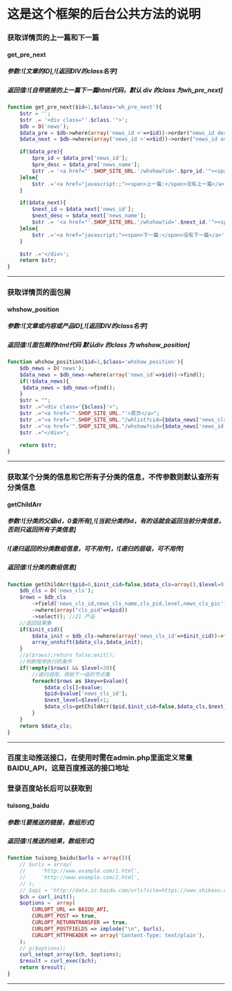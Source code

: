 # 这是这个框架的后台公共方法的说明

### 获取详情页的上一篇和下一篇
#### get_pre_next
##### 参数:![文章的ID],![返回DIV的class名字]
##### 返回值:![自带链接的上一篇下一篇html代码，默认 div 的class 为wh_pre_next]
```php
function get_pre_next($id=1,$class='wh_pre_next'){
    $str = '';
    $str .= '<div class="'.$class.'">';
    $db = D('news');
    $data_pre = $db->where(array('news_id <'=>$id))->order("news_id desc")->find();
    $data_next = $db->where(array('news_id >'=>$id))->order("news_id asc")->find();

    if($data_pre){
        $pre_id = $data_pre['news_id'];
        $pre_desc = $data_pre['news_name'];
        $str .= '<a href="'.SHOP_SITE_URL.'/whshow?id='.$pre_id.'"><span>上一篇:</span>'.$pre_desc.'</a>';
    }else{
        $str .='<a href="javascript:;"><span>上一篇:</span>没有上一篇</a>';
    }

    if($data_next){
        $next_id = $data_next['news_id'];
        $next_desc = $data_next['news_name'];
        $str .= '<a href="'.SHOP_SITE_URL.'/whshow?id='.$next_id.'"><span>下一篇:</span>'.$next_desc.'</a>';
    }else{
        $str .='<a href="javascript;"><span>下一篇:</span>没有下一篇</a>';
    }

    $str .='</div>';
    return $str;
}
```
---

### 获取详情页的面包屑
#### whshow_position
##### 参数:![文章或内容或产品ID],![返回DIV的class名字]
##### 返回值:![面包屑的html代码 默认div 的class 为 whshow_position]
```php
function whshow_position($id=1,$class='whshow_position'){
    $db_news = D('news');
    $data_news = $db_news->where(array('news_id'=>$id))->find();
    if(!$data_news){
     $data_news = $db_news->find();
    }
    $str = "";
    $str .="<div class='{$class}'>";
    $str .="<a href='".SHOP_SITE_URL."'>首页</a>";
    $str .="<a href='".SHOP_SITE_URL."/whlist?cid={$data_news['news_cls_id']}'>".$data_news['news_cls_name']."</a>";
    $str .="<a href='".SHOP_SITE_URL."/whshow?cid={$data_news['news_id']}'>".$data_news['news_name']."</a>";
    $str .="</div>";

    return $str;
}
```
---

### 获取某个分类的信息和它所有子分类的信息，不传参数则默认查所有分类信息
#### getChildArr
##### 参数:![分类的父级id，0查所有],![当前分类的id，有的话就会返回当前分类信息，否则只返回所有子类信息]
##### ![递归返回的分类数组信息，可不用传]，![递归的层级，可不用传]
##### 返回值:![分类的数组信息]
```php
function getChildArr($pid=0,$init_cid=false,$data_cls=array(),$level=0){
    $db_cls = D('news_cls');
    $rows = $db_cls
        ->field('news_cls_id,news_cls_name,cls_pid,level,news_cls_pic')
        ->where(array("cls_pid"=>$pid))
        ->select(); //21 产品
    //返回结果集
    if($init_cid){
        $data_init = $db_cls->where(array('news_cls_id'=>$init_cid))->find();
        array_unshift($data_cls,$data_init);
    }
    //p($rows);return false;exit();
    //判断程序执行的条件
    if(!empty($rows) && $level<20){
        //递归调用，得到下一级的节点集
        foreach($rows as $key=>$value){
            $data_cls[]=$value;
            $pid=$value['news_cls_id'];
            $next_level=$level+1;
            $data_cls=getChildArr($pid,$init_cid=false,$data_cls,$next_level);
        }
    }
    return $data_cls;
}
```
---

### 百度主动推送接口，在使用时需在admin.php里面定义常量BAIDU_API，这是百度推送的接口地址
### 登录百度站长后可以获取到
#### tuisong_baidu
##### 参数:![要推送的链接，数组形式]
##### 返回值:![推送的结果，数组形式]
```php
function tuisong_baidu($urls = array()){
    // $urls = array(
    //     'http://www.example.com/1.html',
    //     'http://www.example.com/2.html',
    // );
    // $api = 'http://data.zz.baidu.com/urls?site=https://www.shikexu.com&token=oLeKZk0QV85zoxXF';
    $ch = curl_init();
    $options =  array(
        CURLOPT_URL => BAIDU_API,
        CURLOPT_POST => true,
        CURLOPT_RETURNTRANSFER => true,
        CURLOPT_POSTFIELDS => implode("\n", $urls),
        CURLOPT_HTTPHEADER => array('Content-Type: text/plain'),
    );
    // p($options);
    curl_setopt_array($ch, $options);
    $result = curl_exec($ch);
    return $result;
}
```
---
